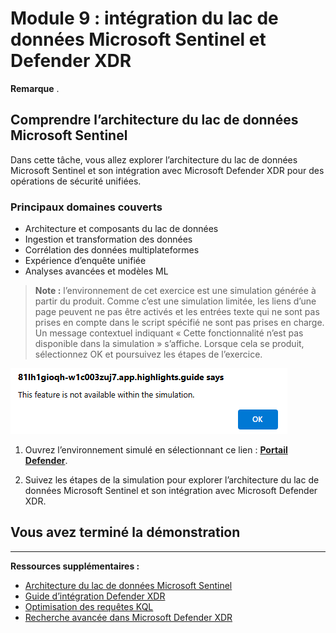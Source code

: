 # Module 9 : intégration du lac de données Microsoft Sentinel et Defender XDR

**Remarque** .

## Comprendre l’architecture du lac de données Microsoft Sentinel

Dans cette tâche, vous allez explorer l’architecture du lac de données Microsoft Sentinel et son intégration avec Microsoft Defender XDR pour des opérations de sécurité unifiées.

### Principaux domaines couverts

- Architecture et composants du lac de données
- Ingestion et transformation des données
- Corrélation des données multiplateformes
- Expérience d’enquête unifiée
- Analyses avancées et modèles ML

>**Note :** l’environnement de cet exercice est une simulation générée à partir du produit. Comme c’est une simulation limitée, les liens d’une page peuvent ne pas être activés et les entrées texte qui ne sont pas prises en compte dans le script spécifié ne sont pas prises en charge. Un message contextuel indiquant « Cette fonctionnalité n’est pas disponible dans la simulation » s’affiche. Lorsque cela se produit, sélectionnez OK et poursuivez les étapes de l’exercice.  

![Message d’erreur affiché dans une fenêtre contextuelle](../Media/simulation-pop-up-error.png)

1. Ouvrez l’environnement simulé en sélectionnant ce lien : **[Portail Defender](https://app.highlights.guide/start/9fe10dd1-7e73-4519-9a4e-ebc9f468f92b?guide=true&token=32d473ab-8f08-46ec-ab53-f2aaa3f585e6)**.

1. Suivez les étapes de la simulation pour explorer l’architecture du lac de données Microsoft Sentinel et son intégration avec Microsoft Defender XDR.

## Vous avez terminé la démonstration

---

**Ressources supplémentaires :**

- [Architecture du lac de données Microsoft Sentinel](https://docs.microsoft.com/azure/sentinel/overview)
- [Guide d’intégration Defender XDR](https://docs.microsoft.com/microsoft-365/security/defender/microsoft-365-defender-integration-with-azure-sentinel)
- [Optimisation des requêtes KQL](https://docs.microsoft.com/azure/data-explorer/kusto/query/best-practices)
- [Recherche avancée dans Microsoft Defender XDR](https://docs.microsoft.com/microsoft-365/security/defender/advanced-hunting-overview)
